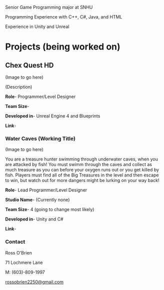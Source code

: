 Senior Game Programming major at SNHU

Programming Experience with C++, C#, Java, and HTML

Experience in Unity and Unreal

# Projects (being worked on)
## Chex Quest HD

(Image to go here)

(Description)

**Role**- Programmer/Level Designer

**Team Size**- 

**Developed in**- Unreal Engine 4 and Blueprints

**Link**-

### Water Caves (Working Title)

(Image to go here)

You are a treasure hunter swimming through underwater caves, when you are attacked by fish! You must swimm through the caves and collect as much treasure as you can before your oxygen runs out or you get killed by fish. Players must find all of the Big Treasures in the level and then escape to win, but watch out for more dangers might be lurking on your way back!

**Role**- Lead Programmer/Level Designer

**Studio Name**- (Currently none)

**Team Size**- 4 (going to change most likely)

**Developed in**- Unity and C#

**Link**-

### Contact

Ross O'Brien

71 Lochmere Lane

M: (603)-809-1997

rossobrien2250@gmail.com
